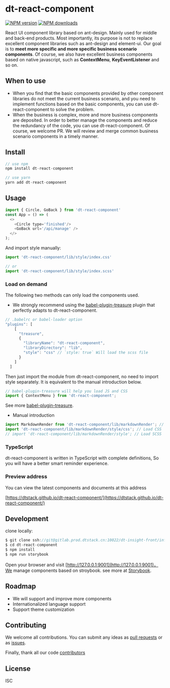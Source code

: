 # dt-react-component

[![NPM version][npm-image]][npm-url] [![NPM downloads][download-img]][download-url]

[npm-image]: https://img.shields.io/npm/v/dt-react-component.svg?style=flat-square
[npm-url]: https://www.npmjs.com/package/dt-react-component

[download-img]: https://img.shields.io/npm/dm/dt-react-component.svg?style=flat
[download-url]: https://www.npmjs.com/package/dt-react-component

React UI component library based on ant-design. Mainly used for middle and back-end products. Most importantly, its purpose is not to replace excellent component libraries such as ant-design and element-ui. Our goal is to **meet more specific and more specific business scenario components**. Of course, we also have excellent business components based on native javascript, such as **ContextMenu**, **KeyEventListener** and so on.

## When to use
+ When you find that the basic components provided by other component libraries do not meet the current business scenario, and you need to implement functions based on the basic components, you can use dt-react-component to solve the problem.
+ When the business is complex, more and more business components are deposited. In order to better manage the components and reduce the redundancy of the code, you can use dt-react-component. Of course, we welcome PR. We will review and merge common business scenario components in a timely manner.

## Install

```js
// use npm
npm install dt-react-component

// use yarn
yarn add dt-react-component
```

## Usage

```js
import { Circle, GoBack } from 'dt-react-component'
const App = () => (
  <>
    <Circle type='finished'/>
    <GoBack url='/api/manage' />
  </>
);
```
And import style manually:

```js
import 'dt-react-component/lib/style/index.css'

// or
import 'dt-react-component/lib/style/index.scss'

```

### Load on demand

The following two methods can only load the components used.
+ We strongly recommend using the [babel-plugin-treasure](https://github.com/DTStack/babel-plugin-treasure) plugin that perfectly adapts to dt-react-component.

```js
// .babelrc or babel-loader option
"plugins": [
    [
      "treasure",
      {
        "libraryName": "dt-react-component",
        "libraryDirectory": "lib",
        "style": "css" // `style: true` Will load the scss file
      }
    ]
  ]

```

Then just import the module from dt-react-component, no need to import style separately. It is equivalent to the manual introduction below.

```js
// babel-plugin-treasure will help you load JS and CSS
import { ContextMenu } from 'dt-react-component';
```
See more [babel-plugin-treasure](https://github.com/DTStack/babel-plugin-treasure).

+ Manual introduction

```js
import MarkdownRender from 'dt-react-component/lib/markdownRender'; // Load JS
import 'dt-react-component/lib/markdownRender/style/css'; // Load CSS
// import 'dt-react-component/lib/markdownRender/style'; // Load SCSS
```

### TypeScript
dt-react-component is written in TypeScript with complete definitions, So you will have a better smart reminder experience.

### Preview address
You can view the latest components and documents at this address

[https://dtstack.github.io/dt-react-component/](https://dtstack.github.io/dt-react-component/)


## Development

clone locally:

```js
$ git clone ssh://git@gitlab.prod.dtstack.cn:10022/dt-insight-front/infrastructure/dt-react-component.git
$ cd dt-react-component
$ npm install
$ npm run storybook
```
Open your browser and visit [http://127.0.0.1:9001](http://127.0.0.1:9001)，We manage components based on stroybook. see more at [Storybook](https://storybook.js.org/).

## Roadmap
+ We will support and improve more components
+ Internationalized language support
+ Support theme customization

## Contributing

We welcome all contributions. You can submit any ideas as [pull requests](http://gitlab.prod.dtstack.cn/dt-insight-front/infrastructure/dt-react-component/merge_requests) or as [issues](http://gitlab.prod.dtstack.cn/dt-insight-front/infrastructure/dt-react-component/issues).

Finally, thank all our code [contributors](https://github.com/DTStack/dt-react-component/graphs/contributors)

## License

ISC
